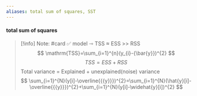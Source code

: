 ```yaml
---
aliases: total sum of squares, SST
---
```

#### total sum of squares
> [!info] Note: #card
> ✅ model ⇾ TSS ≈ ESS >> RSS
$$
\mathrm{TSS}=\sum_{i=1}^{n}(y_{i}-{\bar{y}})^{2}
$$
$$
TSS = ESS + RSS
$$
Total variance = Explained + unexplained(noise) variance
$$
\sum_{i=1}^{N}(y[i]-\overline{{{y}}})^{2}=\sum_{i=1}^{N}(\hat{y}[i]-\overline{{{y}}})^{2}+\sum_{i=1}^{N}(y[i]-\widehat{y}[i])^{2}
$$